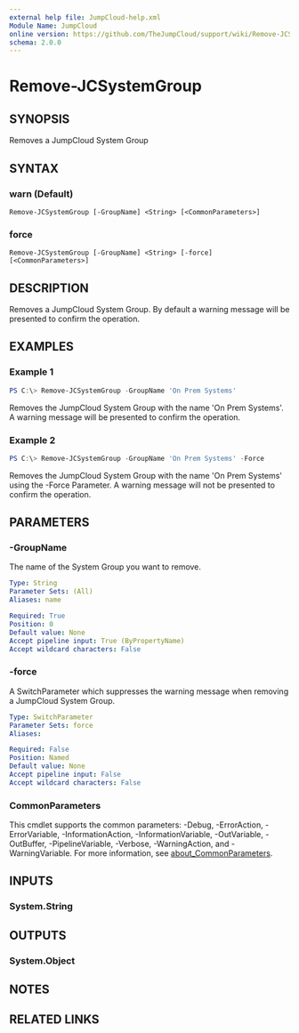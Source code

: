 ```yaml
---
external help file: JumpCloud-help.xml
Module Name: JumpCloud
online version: https://github.com/TheJumpCloud/support/wiki/Remove-JCSystemGroup
schema: 2.0.0
---
```


# Remove-JCSystemGroup

## SYNOPSIS
Removes a JumpCloud System Group

## SYNTAX

### warn (Default)
```
Remove-JCSystemGroup [-GroupName] <String> [<CommonParameters>]
```

### force
```
Remove-JCSystemGroup [-GroupName] <String> [-force] [<CommonParameters>]
```

## DESCRIPTION
Removes a JumpCloud System Group. By default a warning message will be presented to confirm the operation.

## EXAMPLES

### Example 1
```powershell
PS C:\> Remove-JCSystemGroup -GroupName 'On Prem Systems'
```

Removes the JumpCloud System Group with the name 'On Prem Systems'. A warning message will be presented to confirm the operation.

### Example 2

```PowerShell
PS C:\> Remove-JCSystemGroup -GroupName 'On Prem Systems' -Force
```

Removes the JumpCloud System Group with the name 'On Prem Systems' using the -Force Parameter. A warning message will not be presented to confirm the operation.

## PARAMETERS

### -GroupName
The name of the System Group you want to remove.

```yaml
Type: String
Parameter Sets: (All)
Aliases: name

Required: True
Position: 0
Default value: None
Accept pipeline input: True (ByPropertyName)
Accept wildcard characters: False
```

### -force
A SwitchParameter which suppresses the warning message when removing a JumpCloud System Group.

```yaml
Type: SwitchParameter
Parameter Sets: force
Aliases:

Required: False
Position: Named
Default value: None
Accept pipeline input: False
Accept wildcard characters: False
```

### CommonParameters
This cmdlet supports the common parameters: -Debug, -ErrorAction, -ErrorVariable, -InformationAction, -InformationVariable, -OutVariable, -OutBuffer, -PipelineVariable, -Verbose, -WarningAction, and -WarningVariable. For more information, see [about_CommonParameters](http://go.microsoft.com/fwlink/?LinkID=113216).

## INPUTS

### System.String
## OUTPUTS

### System.Object
## NOTES

## RELATED LINKS
